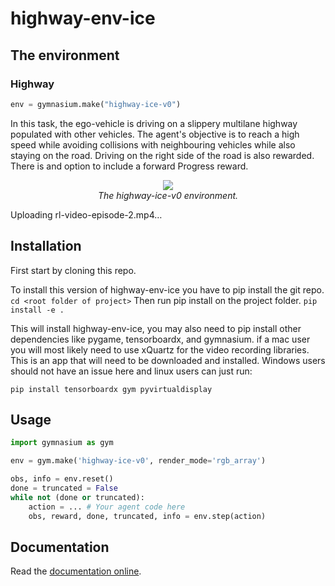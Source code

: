 # highway-env-ice

## The environment

### Highway

```python
env = gymnasium.make("highway-ice-v0")
```

In this task, the ego-vehicle is driving on a slippery multilane highway populated with other vehicles.
The agent's objective is to reach a high speed while avoiding collisions with neighbouring vehicles while also staying on the road. Driving on the right side of the road is also rewarded. There is and option to include a forward Progress reward.

<p align="center">
    <img src="https://github.com/gageludlow/ICS175_Final/assets/14191062/e25d07ef-1a3b-415f-8a83-457fee247b7e">
<br/>
    <em>The highway-ice-v0 environment.</em>
</p>


Uploading rl-video-episode-2.mp4…


## Installation

First start by cloning this repo.

To install this version of highway-env-ice you have to pip install the git repo.
`cd <root folder of project>`
Then run pip install on the project folder.
`pip install -e .`

This will install highway-env-ice, you may also need to pip install other dependencies like pygame, tensorboardx, and gymnasium. if a mac user you will most likely need to use xQuartz for the video recording libraries. This is an app that will need to be downloaded and installed. Windows users should not have an issue here and linux users can just run:

`pip install tensorboardx gym pyvirtualdisplay`


## Usage

```python
import gymnasium as gym

env = gym.make('highway-ice-v0', render_mode='rgb_array')

obs, info = env.reset()
done = truncated = False
while not (done or truncated):
    action = ... # Your agent code here
    obs, reward, done, truncated, info = env.step(action)
```

## Documentation

Read the [documentation online](https://farama-foundation.github.io/HighwayEnv/).

